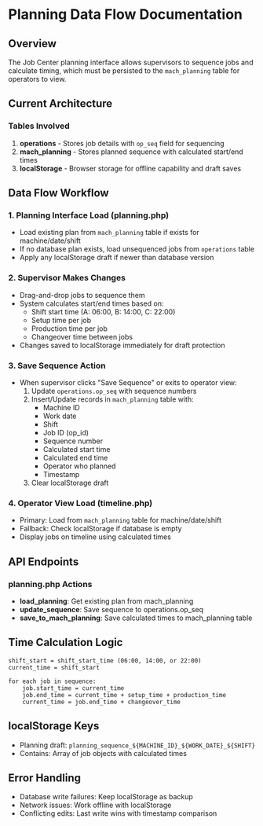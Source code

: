 # Planning Data Flow Documentation

## Overview
The Job Center planning interface allows supervisors to sequence jobs and calculate timing, which must be persisted to the `mach_planning` table for operators to view.

## Current Architecture

### Tables Involved
1. **operations** - Stores job details with `op_seq` field for sequencing
2. **mach_planning** - Stores planned sequence with calculated start/end times
3. **localStorage** - Browser storage for offline capability and draft saves

## Data Flow Workflow

### 1. Planning Interface Load (planning.php)
- Load existing plan from `mach_planning` table if exists for machine/date/shift
- If no database plan exists, load unsequenced jobs from `operations` table
- Apply any localStorage draft if newer than database version

### 2. Supervisor Makes Changes
- Drag-and-drop jobs to sequence them
- System calculates start/end times based on:
  - Shift start time (A: 06:00, B: 14:00, C: 22:00)
  - Setup time per job
  - Production time per job
  - Changeover time between jobs
- Changes saved to localStorage immediately for draft protection

### 3. Save Sequence Action
- When supervisor clicks "Save Sequence" or exits to operator view:
  1. Update `operations.op_seq` with sequence numbers
  2. Insert/Update records in `mach_planning` table with:
     - Machine ID
     - Work date
     - Shift
     - Job ID (op_id)
     - Sequence number
     - Calculated start time
     - Calculated end time
     - Operator who planned
     - Timestamp
  3. Clear localStorage draft

### 4. Operator View Load (timeline.php)
- Primary: Load from `mach_planning` table for machine/date/shift
- Fallback: Check localStorage if database is empty
- Display jobs on timeline using calculated times

## API Endpoints

### planning.php Actions
- **load_planning**: Get existing plan from mach_planning
- **update_sequence**: Save sequence to operations.op_seq
- **save_to_mach_planning**: Save calculated times to mach_planning table

## Time Calculation Logic
```
shift_start = shift_start_time (06:00, 14:00, or 22:00)
current_time = shift_start

for each job in sequence:
    job.start_time = current_time
    job.end_time = current_time + setup_time + production_time
    current_time = job.end_time + changeover_time
```

## localStorage Keys
- Planning draft: `planning_sequence_${MACHINE_ID}_${WORK_DATE}_${SHIFT}`
- Contains: Array of job objects with calculated times

## Error Handling
- Database write failures: Keep localStorage as backup
- Network issues: Work offline with localStorage
- Conflicting edits: Last write wins with timestamp comparison